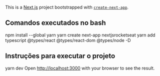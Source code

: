 This is a [Next.js](https://nextjs.org/) project bootstrapped with [`create-next-app`](https://github.com/vercel/next.js/tree/canary/packages/create-next-app).

## Comandos executados no bash

npm install --global yarn
yarn create next-app nextjsrocketseat
yarn add typescript @types/react @types/react-dom @types/node -D

## Instruções para executar o projeto

yarn dev
Open [http://localhost:3000](http://localhost:3000) with your browser to see the result.